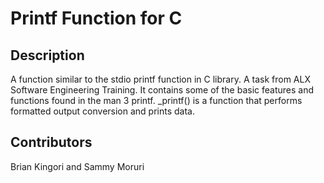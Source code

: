 # Printf Function for C

## Description
A function similar to the stdio printf function in C library. A task from ALX Software Engineering Training. It contains some of the basic features and functions found in the man 3 printf. _printf() is a function that performs formatted output conversion and prints data.

## Contributors
Brian Kingori and Sammy Moruri
